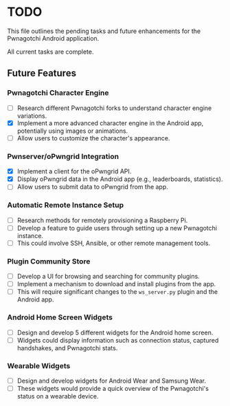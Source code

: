 # TODO

This file outlines the pending tasks and future enhancements for the Pwnagotchi Android application.

All current tasks are complete.

## Future Features

### Pwnagotchi Character Engine
- [ ] Research different Pwnagotchi forks to understand character engine variations.
- [x] Implement a more advanced character engine in the Android app, potentially using images or animations.
- [ ] Allow users to customize the character's appearance.

### Pwnserver/oPwngrid Integration
- [x] Implement a client for the oPwngrid API.
- [x] Display oPwngrid data in the Android app (e.g., leaderboards, statistics).
- [ ] Allow users to submit data to oPwngrid from the app.

### Automatic Remote Instance Setup
- [ ] Research methods for remotely provisioning a Raspberry Pi.
- [ ] Develop a feature to guide users through setting up a new Pwnagotchi instance.
- [ ] This could involve SSH, Ansible, or other remote management tools.

### Plugin Community Store
- [ ] Develop a UI for browsing and searching for community plugins.
- [ ] Implement a mechanism to download and install plugins from the app.
- [ ] This will require significant changes to the `ws_server.py` plugin and the Android app.

### Android Home Screen Widgets
- [ ] Design and develop 5 different widgets for the Android home screen.
- [ ] Widgets could display information such as connection status, captured handshakes, and Pwnagotchi stats.

### Wearable Widgets
- [ ] Design and develop widgets for Android Wear and Samsung Wear.
- [ ] These widgets would provide a quick overview of the Pwnagotchi's status on a wearable device.
